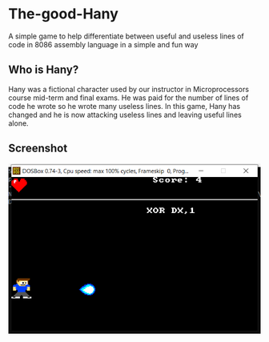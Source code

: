 # The-good-Hany
A simple game to help differentiate between useful and useless lines of code in 8086 assembly language in a simple and fun way

## Who is Hany?

Hany was a fictional character used by our instructor in Microprocessors course mid-term and final exams. He was paid for the number of lines of code he wrote so he wrote many useless lines. In this game, Hany has changed and he is now attacking useless lines and leaving useful lines alone.

## Screenshot

![game](./Screenshots/game.png)

